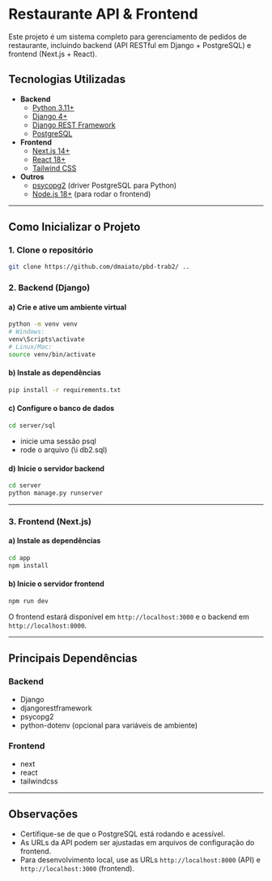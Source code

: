 # Restaurante API & Frontend

Este projeto é um sistema completo para gerenciamento de pedidos de restaurante, incluindo backend (API RESTful em Django + PostgreSQL) e frontend (Next.js + React).

## Tecnologias Utilizadas

- **Backend**
  - [Python 3.11+](https://www.python.org/)
  - [Django 4+](https://www.djangoproject.com/)
  - [Django REST Framework](https://www.django-rest-framework.org/)
  - [PostgreSQL](https://www.postgresql.org/)
- **Frontend**
  - [Next.js 14+](https://nextjs.org/)
  - [React 18+](https://react.dev/)
  - [Tailwind CSS](https://tailwindcss.com/)
- **Outros**
  - [psycopg2](https://pypi.org/project/psycopg2/) (driver PostgreSQL para Python)
  - [Node.js 18+](https://nodejs.org/) (para rodar o frontend)

---

## Como Inicializar o Projeto

### 1. Clone o repositório

```bash
git clone https://github.com/dmaiato/pbd-trab2/ ..
```

### 2. Backend (Django)

#### a) Crie e ative um ambiente virtual

```bash
python -m venv venv
# Windows:
venv\Scripts\activate
# Linux/Mac:
source venv/bin/activate
```

#### b) Instale as dependências

```bash
pip install -r requirements.txt
```

#### c) Configure o banco de dados

```bash
cd server/sql
```
- inicie uma sessão psql
- rode o arquivo (\i db2.sql)

#### d) Inicie o servidor backend

```bash
cd server
python manage.py runserver
```

---

### 3. Frontend (Next.js)

#### a) Instale as dependências

```bash
cd app
npm install
```

#### b) Inicie o servidor frontend

```bash
npm run dev
```

O frontend estará disponível em `http://localhost:3000` e o backend em `http://localhost:8000`.

---

## Principais Dependências

### Backend

- Django
- djangorestframework
- psycopg2
- python-dotenv (opcional para variáveis de ambiente)

### Frontend

- next
- react
- tailwindcss

---

## Observações

- Certifique-se de que o PostgreSQL está rodando e acessível.
- As URLs da API podem ser ajustadas em arquivos de configuração do frontend.
- Para desenvolvimento local, use as URLs `http://localhost:8000` (API) e `http://localhost:3000` (frontend).
